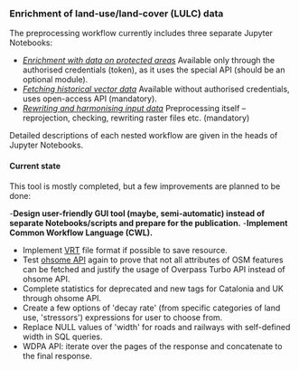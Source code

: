 ### Enrichment of land-use/land-cover (LULC) data

The preprocessing workflow currently includes three separate Jupyter Notebooks:

- *[Enrichment with data on protected areas](preprocessing/1_preprocessing_pas.ipynb)*
Available only through the authorised credentials (token), as it uses the special API (should be an optional module).
- *[Fetching historical vector data](2_osm_historical.ipynb)*
Available without authorised credentials, uses open-access API (mandatory).
- *[Rewriting and harmonising input data](3_preprocessing.ipynb)*
Preprocessing itself – reprojection, checking, rewriting raster files etc. (mandatory)

Detailed descriptions of each nested workflow are given in the heads of Jupyter Notebooks.

#### Current state

This tool is mostly completed, but a few improvements are planned to be done:

-**Design user-friendly GUI tool (maybe, semi-automatic) instead of separate Notebooks/scripts and prepare for the publication.**
-**Implement Common Workflow Language (CWL).**
- Implement [VRT](https://gdal.org/en/latest/drivers/raster/vrt.html) file format if possible to save resource.
- Test [ohsome API](https://docs.ohsome.org/ohsome-api/v1/) again to prove that not all attributes of OSM features can be fetched and justify the usage of Overpass Turbo API instead of ohsome API.
- Complete statistics for deprecated and new tags for Catalonia and UK through ohsome API.
- Create a few options of 'decay rate' (from specific categories of land use, 'stressors') expressions for user to choose from.
- Replace NULL values of 'width' for roads and railways with self-defined width in SQL queries.
- WDPA API: iterate over the pages of the response and concatenate to the final response.
